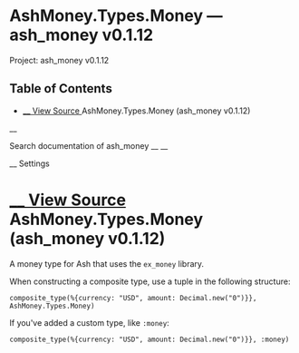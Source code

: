 # AshMoney.Types.Money — ash_money v0.1.12

Project: ash_money v0.1.12

## Table of Contents

- [ __ View Source ](external_link) AshMoney.Types.Money (ash_money v0.1.12)

__

Search documentation of ash_money __ __

__ Settings

#  [ __ View Source ](external_link) AshMoney.Types.Money (ash_money v0.1.12)

A money type for Ash that uses the `ex_money` library.

When constructing a composite type, use a tuple in the following structure:

`composite_type(%{currency: "USD", amount: Decimal.new("0")}}, AshMoney.Types.Money)`

If you've added a custom type, like `:money`:
    
    
    composite_type(%{currency: "USD", amount: Decimal.new("0")}}, :money)
